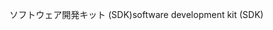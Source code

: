 <span data-ttu-id="97efd-101">ソフトウェア開発キット (SDK)</span><span class="sxs-lookup"><span data-stu-id="97efd-101">software development kit (SDK)</span></span>
